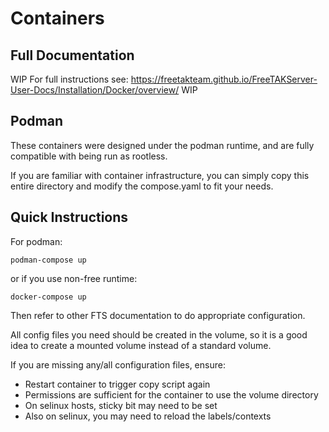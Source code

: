 # Containers
## Full Documentation
WIP
For full instructions see: https://freetakteam.github.io/FreeTAKServer-User-Docs/Installation/Docker/overview/
WIP

## Podman
These containers were designed under the podman runtime, and are fully compatible with being run as rootless.

If you are familiar with container infrastructure, you can simply copy this entire directory and modify the compose.yaml
to fit your needs.

## Quick Instructions

For podman:
```shell
podman-compose up
```

or if you use non-free runtime:

```shell
docker-compose up
```

Then refer to other FTS documentation to do appropriate configuration.

All config files you need should be created in the volume, so it is a good idea to create a mounted volume instead of a 
standard volume.

If you are missing any/all configuration files, ensure:
  - Restart container to trigger copy script again
  - Permissions are sufficient for the container to use the volume directory
  - On selinux hosts, sticky bit may need to be set
  - Also on selinux, you may need to reload the labels/contexts

